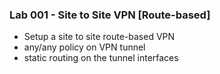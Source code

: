### Lab 001 - Site to Site VPN [Route-based]
* Setup a site to site route-based VPN
* any/any policy on VPN tunnel
* static routing on the tunnel interfaces
